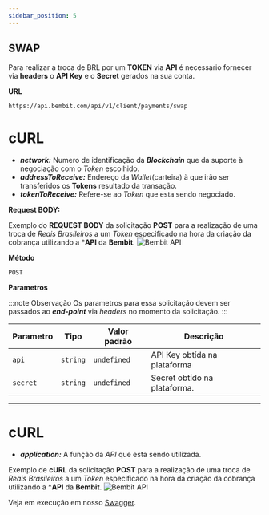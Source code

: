 ```yaml
---
sidebar_position: 5
---
```


## SWAP

Para realizar a troca de BRL por um **TOKEN** via **API** é necessario fornecer via **headers** o **API Key** e o **Secret** gerados na sua conta.

**URL**
```
https://api.bembit.com/api/v1/client/payments/swap
``` 

# cURL

- ***network:*** Numero de identificação da ***Blockchain*** que da suporte à negociação com o *Token* escolhido.
- ***addressToReceive:*** Endereço da *Wallet*(carteira) à que irão ser transferidos os **Tokens** resultado da transação.
- ***tokenToReceive:*** Refere-se ao *Token* que esta sendo negociado.

**Request BODY:**

Exemplo do **REQUEST BODY** da solicitação **POST** para a realização de uma troca de *Reais Brasileiros* a um *Token* especificado na hora da criação da cobrança utilizando a ***API** da **Bembit**.
![Bembit API](/img/bembit_api_swap_request.png "Request Body")

**Método**

```
POST
```

**Parametros** 

:::note Observação
Os parametros para essa solicitação devem ser passados ao ***end-point*** via *headers* no momento da solicitação.
:::

| Parametro | Tipo | Valor padrão | Descrição |
| --------- | ---- | ------------ | --------- |
| `api` | `string` | `undefined` | API Key obtída na plataforma |
| `secret` | `string` | `undefined` | Secret obtído na plataforma. |

______________

# cURL

- ***application:*** A função da *API* que esta sendo utilizada.

Exemplo de **cURL** da solicitação **POST** para a realização de uma troca de *Reais Brasileiros* a um *Token* especificado na hora da criação da cobrança utilizando a ***API** da **Bembit**.
![Bembit API](/img/bembit_api_swap_curl.png "cURL")




Veja em execução em nosso [Swagger](https://api.bembit.com/docs/#/BemPix/post_client_payments_swap).